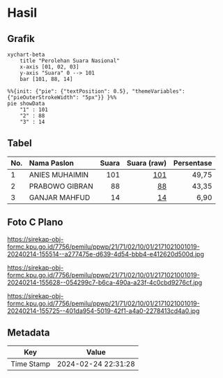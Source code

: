 # Hasil

## Grafik

```mermaid
xychart-beta
    title "Perolehan Suara Nasional"
    x-axis [01, 02, 03]
    y-axis "Suara" 0 --> 101
    bar [101, 88, 14]
```

```mermaid
%%{init: {"pie": {"textPosition": 0.5}, "themeVariables": {"pieOuterStrokeWidth": "5px"}} }%%
pie showData
    "1" : 101
    "2" : 88
    "3" : 14
```

## Tabel

| No. | Nama Paslon    | Suara | Suara (raw) | Persentase |
|:--- |:-------------- | -----:| -----------:| ----------:|
| 1   | ANIES MUHAIMIN | 101   | [101][p-1]  | 49,75      |
| 2   | PRABOWO GIBRAN | 88    | [88][p-2]   | 43,35      |
| 3   | GANJAR MAHFUD  | 14    | [14][p-3]   | 6,90       |


[p-1]: https://github.com/gigit-pemilu/pemilu-2024/blob/main/pilpres/hitung-suara/sub/21-kepulauan-riau/sub/71-kota-batam/sub/02-batu-ampar/sub/1001-tanjung-sengkuang/sub/019-tps/sub/paslon-1.txt
[p-2]: https://github.com/gigit-pemilu/pemilu-2024/blob/main/pilpres/hitung-suara/sub/21-kepulauan-riau/sub/71-kota-batam/sub/02-batu-ampar/sub/1001-tanjung-sengkuang/sub/019-tps/sub/paslon-2.txt
[p-3]: https://github.com/gigit-pemilu/pemilu-2024/blob/main/pilpres/hitung-suara/sub/21-kepulauan-riau/sub/71-kota-batam/sub/02-batu-ampar/sub/1001-tanjung-sengkuang/sub/019-tps/sub/paslon-3.txt

## Foto C Plano

https://sirekap-obj-formc.kpu.go.id/7756/pemilu/ppwp/21/71/02/10/01/2171021001019-20240214-155514--a277475e-d639-4d54-bbb4-e412620d500d.jpg

https://sirekap-obj-formc.kpu.go.id/7756/pemilu/ppwp/21/71/02/10/01/2171021001019-20240214-155628--054299c7-b6ca-490a-a23f-4c0cbd9276cf.jpg

https://sirekap-obj-formc.kpu.go.id/7756/pemilu/ppwp/21/71/02/10/01/2171021001019-20240214-155725--401da954-5019-42f1-a4a0-2278413cd4a0.jpg


## Metadata

| Key        | Value               |
| ---------- | ------------------- |
| Time Stamp | 2024-02-24 22:31:28 |



